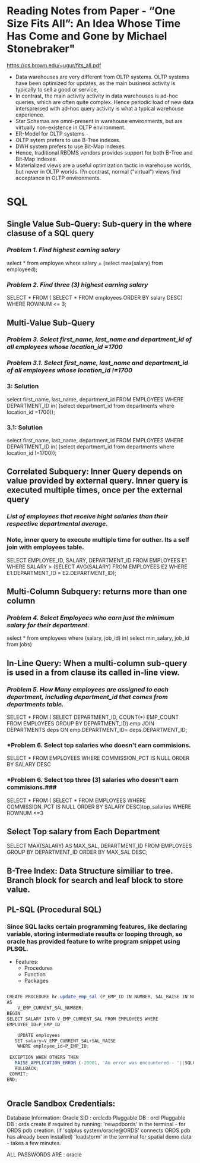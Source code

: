 # Reading Notes from Paper - “One Size Fits All”: An Idea Whose Time Has Come and Gone by Michael Stonebraker" #
https://cs.brown.edu/~ugur/fits_all.pdf
* Data warehouses are very different from OLTP systems. OLTP systems have been optimized for updates, as the main business activity is typically to sell a good or service,
* In contrast,  the main activity activity in data warehouses is ad-hoc queries, which are often quite complex. Hence periodic load of new data intersprersed with ad-hoc query activity is what a typical warehouse experience.
* Star Schemas are omni-present in warehouse environments, but are virtually non-existence in OLTP environment.
* ER-Model for OLTP systems - 
* OLTP sytem prefers to use B-Tree indexes.
* DWH system prefers to use Bit-Map indexes.
* Hence, traditional RBDMS vendors provides support for both B-Tree and Bit-Map indexes.
* Materialized views are a useful optimization tactic in warehouse worlds, but never in OLTP worlds. I?n contrast, normal ("virtual") views find acceptance in OLTP environments.



# **SQL**

## Single Value Sub-Query: Sub-query in the where clasuse of a SQL query

### *Problem 1. Find highest earning salary*

select * from employee where salary =
(select max(salary) from employeed);


### *Problem 2. Find three (3) highest earning salary*

SELECT * FROM (
SELECT * FROM employees
ORDER BY salary DESC)
WHERE ROWNUM <= 3;

## Multi-Value Sub-Query

### *Problem 3. Select first_name, last_name and department_id of all employees whose location_id =1700*
### *Problem 3.1. Select first_name, last_name and department_id of all employees whose location_id !=1700*

### 3: Solution
select first_name, last_name, department_id FROM EMPLOYEES WHERE DEPARTMENT_ID in(
(select department_id from departments where location_id =1700));

### 3.1: Solution
select first_name, last_name, department_id FROM EMPLOYEES WHERE DEPARTMENT_ID in(
(select department_id from departments where location_id !=1700));

## Correlated Subquery: Inner Query depends on value provided by external query. Inner query is executed multiple times, once per the external query

### *List of employees that receive hight salaries than their respective departmental average.* ###
### Note, inner query to execute multiple time for outher. Its a self join with employees table. ###

SELECT EMPLOYEE_ID, SALARY, DEPARTMENT_ID FROM EMPLOYEES E1 WHERE 
SALARY > (SELECT AVG(SALARY) FROM EMPLOYEES E2
WHERE E1.DEPARTMENT_ID = E2.DEPARTMENT_ID);


## Multi-Column Subquery: returns more than one column
### *Problem 4. Select Employees who earn just the minimum salary for their department.*

select * from employees where (salary, job_id) in(
select min_salary, job_id
from jobs)

## In-Line Query: When a multi-column sub-query is used in a from clause its called in-line view.
### *Problem 5. How Many employees are assigned to each department, including department_id that comes from departments table.*

SELECT * FROM (
SELECT  DEPARTMENT_ID, COUNT(*) EMP_COUNT
FROM EMPLOYEES
GROUP BY DEPARTMENT_ID) emp JOIN DEPARTMENTS deps ON emp.DEPARTMENT_ID= deps.DEPARTMENT_ID;

### *Problem 6. Select top salaries who doesn't earn commisions.
SELECT * FROM EMPLOYEES
WHERE COMMISSION_PCT IS NULL
ORDER BY SALARY DESC

### *Problem 6. Select top three (3) salaries who doesn't earn commisions.###

SELECT * FROM (
SELECT * FROM EMPLOYEES
WHERE COMMISSION_PCT IS NULL
ORDER BY SALARY DESC)top_salaries
WHERE ROWNUM <=3


## Select Top salary from Each Department ##
SELECT MAX(SALARY) AS MAX_SAL, DEPARTMENT_ID FROM EMPLOYEES GROUP BY DEPARTMENT_ID ORDER BY MAX_SAL DESC;




## B-Tree Index: Data Structure similiar to tree. Branch block for search and leaf block to store value.

## PL-SQL (Procedural SQL)
### Since SQL lacks certain programming features, like declaring variable, storing intermediate results or looping through, so oracle has provided feature to write program snippet using PLSQL.

*   Features:
    *   Procedures
    *   Function 
    *   Packages

```javascript

CREATE PROCEDURE hr.update_emp_sal (P_EMP_ID IN NUMBER, SAL_RAISE IN NUMBER)
AS
    V_EMP_CURRENT_SAL_NUMBER;
BEGIN
SELECT SALARY INTO V_EMP_CURRENT_SAL FROM EMPLOYEES WHERE
EMPLOYEE_ID=P_EMP_ID

    UPDATE employees
   SET salary=V_EMP_CURRENT_SAL+SAL_RAISE
    WHERE employee_id=P_EMP_ID;
    
 EXCEPTION WHEN OTHERS THEN
   RAISE_APPLICATION_ERROR (-20001, 'An error was encountered - '||SQLCODE||' ERROR - '|| SQLERRM);
   ROLLBACK;
 COMMIT;
END;
   
```














## Oracle Sandbox Credentials:

Database Information:
Oracle SID    : orclcdb
Pluggable DB  : orcl
Pluggable DB  : ords create if required by running: 
    'newpdbords' in the terminal - for ORDS pdb creation.
         (if 'sqlplus system/oracle@ORDS' connects ORDS pdb has already been installed)
    'loadstorm' in the terminal for spatial demo data - takes a few minutes.

ALL PASSWORDS ARE : oracle

